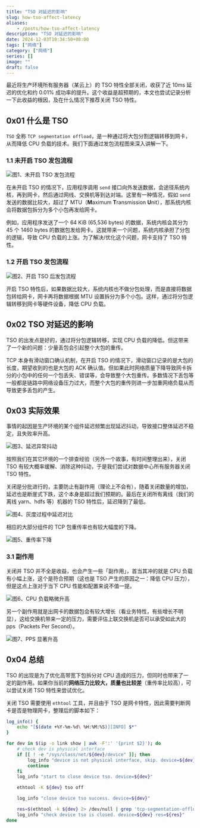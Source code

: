```yaml
---
title: "TSO 对延迟的影响"
slug: how-tso-affect-latency
aliases:
    - /posts/how-tso-affect-latency
description: "TSO 对延迟的影响"
date: 2024-12-03T10:34:50+08:00
tags: ["网络"]
category: ["网络"]
series: []
image: ""
draft: false
---
```


最近将生产环境所有服务器（某云上）的 TSO 特性全部关闭，收获了近 10ms 延迟的优化和约 0.01% 成功率的提升。这个收益是超预期的，本文也尝试记录分析一下此收益的根因，及在什么情况下推荐关闭 TSO 特性。

## 0x01 什么是 TSO

`TSO` 全称 `TCP segmentation offload`，是一种通过将大包分割逻辑转移到网卡，从而降低 CPU 负载的技术。我们下面通过发包流程图来深入讲解一下。

### 1.1 未开启 TSO 发包流程

![图1、未开启 TSO 发包流程](https://r2.kdefan.net/blog/2024/12/01_未开启_TSO_发包流程.png)

在未开启 TSO 的情况下，应用程序调用 `send` 接口向外发送数据，会途径系统内核，再到网卡，然后通过网线、交换机等到达对端。这里有一种情况，假如 `send` 发送的数据比较大，超过了 MTU（**M**aximum **T**ransmission **U**nit），那系统内核会将数据包拆分为多个小包再发给网卡。

例如，应用程序发送了一个 64 KiB (65,536 bytes) 的数据，系统内核会其分为 45 个 1460 bytes 的数据包发给网卡。这就带来一个问题，系统内核承担了分包的逻辑，导致 CPU 负载的上涨。为了解决/优化这个问题，网卡支持了 TSO 特性。

### 1.2 开启 TSO 发包流程

![图2、开启 TSO 后发包流程](https://r2.kdefan.net/blog/2024/12/02_开启_TSO_后发包流程.png)

开启 TSO 特性后，如果数据比较大，系统内核也不做分包处理，而是直接将数据包转给网卡，网卡再将数据根据 MTU 设置拆分为多个小包。这样，通过将分包逻辑转移到网卡等硬件设备，降低 CPU 负载。

## 0x02 TSO 对延迟的影响

TSO 的出发点是好的，通过将分包逻辑转移，实现 CPU 负载的降低。但这带来了一个新的问题：少量丢包会引起整个大包的重传。

TCP 本身有滑动窗口确认机制，在开启 TSO 的情况下，滑动窗口记录的是大包的长度，期望收到的也是大包的 ACK 确认值。但如果此时网络质量下降导致网卡拆分的小包中的任何一个包丢失、错误等，会导致整个大包重传。多数情况下丢包等一般都是链路中网络设备压力过大，而整个大包的重传则进一步加重网络负载从而导致更多丢包的产生。

## 0x03 实际效果

事情的起因是生产环境的某个组件延迟频繁出现延迟抖动，导致接口整体延迟不稳定，且失败率升高。

![图3、延迟异常抖动](https://r2.kdefan.net/blog/2024/12/03_延迟异常抖动.png)

按照我们在其它环境的一个排查经验（另外一个故事，有时间整理出来），关闭 TSO 有较大概率缓解、消除这种抖动，于是我们尝试对数据中心所有服务器关闭 TSO 特性。

关闭是分批进行的，主要防止有副作用（理论上不会有），随着关闭数量的增加，延迟也是断崖式下跌，这个本身是超过我们预期的。最后在关闭所有离线（我们的离线 yarn、hdfs 等）机器的 TSO 特性后，延迟降到了最低。

![图4、灰度过程中延迟对比](https://r2.kdefan.net/blog/2024/12/04_灰度过程中延迟对比.png)

相应的大部分组件的 TCP 包重传率也有较大幅度的下降。

![图5、重传率下降](https://r2.kdefan.net/blog/2024/12/05_重传率下降.png)

### 3.1 副作用

关闭并 TSO 并不全是收益，也会产生一些「副作用」，首当其冲的就是 CPU 负载有小幅上涨，这个是符合预期（这也是 TSO 产生的原因之一：降低 CPU 压力），但是这点上涨对于当下 CPU 性能和配置来说不值一提。

![图6、CPU 负载略微升高](https://r2.kdefan.net/blog/2024/12/06_CPU_负载略微升高.png)

另一个副作用就是出网卡的数据包会有较大增长（看业务特性，有些增长不明显），这给交换机带来一定的压力，需要评估上联交换机是否可以承受如此大的 pps（Packets Per Second）。

![图7、PPS 显著升高](https://r2.kdefan.net/blog/2024/12/07_PPS_显著升高.png)

## 0x04 总结

TSO 的出现是为了优化高带宽下包拆分对 CPU 造成的压力，但同时也带来了一定的副作用。如果你当前的**网络压力比较大，质量也比较差**（重传率比较高），可以尝试关闭 TSO 特性来尝试优化。

关闭 TSO 需要使用 `ethtool` 工具，并且由于 TSO 是网卡特性，因此需要判断网卡是否是物理网卡，整理后的脚本如下：

```bash
log_info() {
    echo "[$(date +%Y-%m-%d\ %H:%M:%S)][INFO] $*"
}

for dev in $(ip -o link show | awk -F':' '{print $2}'); do
    # check dev is physical interface
    if [[ ! -e "/sys/class/net/${dev}/device" ]]; then
        log_info "device is not physical interface, skip. device=${dev}"
        continue
    fi
    log_info "start to close device tso. device=${dev}"

    ethtool -K ${dev} tso off

    log_info "close device tso success. device=${dev}"

    res=$(ethtool -k ${dev} 2> /dev/null | grep 'tcp-segmentation-offload')
    log_info "check device tso is closed. device=${dev} res=${res}"
done
```

